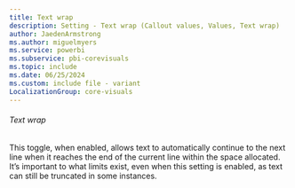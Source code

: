 ```yaml
---
title: Text wrap
description: Setting - Text wrap (Callout values, Values, Text wrap)
author: JaedenArmstrong
ms.author: miguelmyers
ms.service: powerbi
ms.subservice: pbi-corevisuals
ms.topic: include
ms.date: 06/25/2024
ms.custom: include file - variant
LocalizationGroup: core-visuals
---
```

###### Text wrap

This toggle, when enabled, allows text to automatically continue to the next line when it reaches the end of the current line within the space allocated. It’s important to what limits exist, even when this setting is enabled, as text can still be truncated in some instances.
